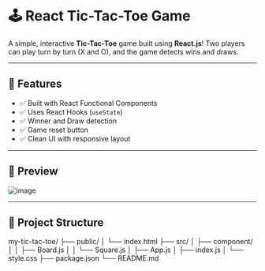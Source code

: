 # 🕹️ React Tic-Tac-Toe Game

A simple, interactive **Tic-Tac-Toe** game built using **React.js**! Two players can play turn by turn (X and O), and the game detects wins and draws.

---

## 🚀 Features

- ✅ Built with React Functional Components
- ✅ Uses React Hooks (`useState`)
- ✅ Winner and Draw detection
- ✅ Game reset button
- ✅ Clean UI with responsive layout

---

## 📸 Preview

![image](https://github.com/user-attachments/assets/ba5efad6-78ae-4a99-9063-a37cddcf27d4)
<!-- Replace with your own screenshot if needed -->

---

## 📁 Project Structure


my-tic-tac-toe/
├── public/
│ └── index.html
├── src/
│ ├── component/
│ │ ├── Board.js
│ │ └── Square.js
│ ├── App.js
│ ├── index.js
│ └── style.css
├── package.json
└── README.md

